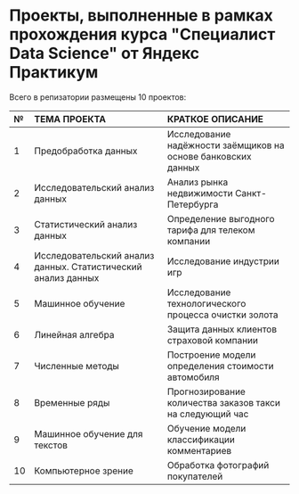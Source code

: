 
# Проекты, выполненные в рамках прохождения курса "Специалист Data Science" от Яндекс Практикум

Всего в репизатории размещены 10 проектов:

| №  | ТЕМА ПРОЕКТА                                                  | КРАТКОЕ ОПИСАНИЕ                                              |
|:---|:--------------------------------------------------------------|:--------------------------------------------------------------|
| 1  | Предобработка данных                                          | Исследование надёжности заёмщиков на основе банковских данных |
| 2  | Исследовательский анализ данных                               | Анализ рынка недвижимости Санкт-Петербурга                    |
| 3  | Статистический анализ данных                                  | Определение выгодного тарифа для телеком компании             |
| 4  | Исследовательский анализ данных. Статистический анализ данных | Исследование индустрии игр                                    |
| 5  | Машинное обучение                                             | Исследование технологического процесса очистки золота         |
| 6  | Линейная алгебра                                              | Защита данных клиентов страховой компании                     |
| 7  | Численные методы                                              | Построение модели определения стоимости автомобиля            |
| 8  | Временные ряды                                                | Прогнозирование количества заказов такси на следующий час     |
| 9  | Машинное обучение для текстов                                 | Обучение модели классификации комментариев                    |
| 10 | Компьютерное зрение                                           | Обработка фотографий покупателей                              |
